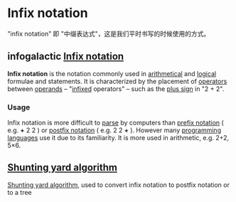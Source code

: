 # Infix notation

"infix notation" 即 "中缀表达式"，这是我们平时书写的时候使用的方式。

## infogalactic [Infix notation](https://infogalactic.com/info/Infix_notation)

**Infix notation** is the notation commonly used in [arithmetical](https://infogalactic.com/info/Arithmetic) and [logical](https://infogalactic.com/info/Logic) formulae and statements. It is characterized by the placement of [operators](https://infogalactic.com/info/Operator_(mathematics)) between [operands](https://infogalactic.com/info/Operand) – "[infixed](https://infogalactic.com/info/Infix) operators" – such as the [plus sign](https://infogalactic.com/info/Plus_sign) in "2 + 2".

### Usage

Infix notation is more difficult to [parse](https://infogalactic.com/info/Parsing) by computers than [prefix notation](https://infogalactic.com/info/Polish_notation) ( e.g. **+** 2 2 ) or [postfix notation](https://infogalactic.com/info/Reverse_Polish_notation) ( e.g. 2 2 **+** ). However many [programming languages](https://infogalactic.com/info/Programming_language) use it due to its familiarity. It is more used in arithmetic, e.g. 2+2, 5×6.



## [Shunting yard algorithm](https://infogalactic.com/info/Shunting_yard_algorithm)

[Shunting yard algorithm](https://infogalactic.com/info/Shunting_yard_algorithm), used to convert infix notation to postfix notation or to a tree

